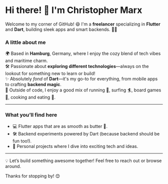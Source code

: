# Hi there! 👋 I'm Christopher Marx

Welcome to my corner of GitHub! 😄 I'm a **freelancer** specializing in **Flutter** and **Dart**, building sleek apps and smart backends. 🧑‍💻

### A little about me

🌍 Based in **Hamburg**, Germany, where I enjoy the cozy blend of tech vibes and maritime charm. <br>
🛠️ Passionate about **exploring different technologies**—always on the lookout for something new to learn or build! <br>
✨ Absolutely *fond* of **Dart**—it's my go-to for everything, from mobile apps to crafting **backend magic**. <br>
🎉 Outside of code, I enjoy a good mix of running 🏃, surfing 🏄, board games 🎲, cooking and eating 🍳.

---

### What you’ll find here

- 💻 Flutter apps that are as smooth as butter 🧈.
- 🛠️ Backend experiments powered by Dart (because backend should be fun too!).
- 🚀 Personal projects where I dive into exciting tech and ideas.

---

💡 Let’s build something awesome together! Feel free to reach out or browse around.

Thanks for stopping by! 😊

